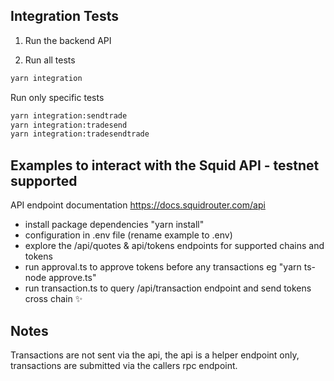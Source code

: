 ## Integration Tests

1. Run the backend API

2. Run all tests

```bash
yarn integration
```

Run only specific tests

```bash
yarn integration:sendtrade
yarn integration:tradesend
yarn integration:tradesendtrade
```

## Examples to interact with the Squid API - testnet supported

API endpoint documentation
<https://docs.squidrouter.com/api>

- install package dependencies "yarn install"
- configuration in .env file (rename example to .env)
- explore the /api/quotes & api/tokens endpoints for supported chains and tokens
- run approval.ts to approve tokens before any transactions eg "yarn ts-node approve.ts"
- run transaction.ts to query /api/transaction endpoint and send tokens cross chain ✨

## Notes

Transactions are not sent via the api, the api is a helper endpoint only, transactions are submitted via the callers rpc endpoint.
